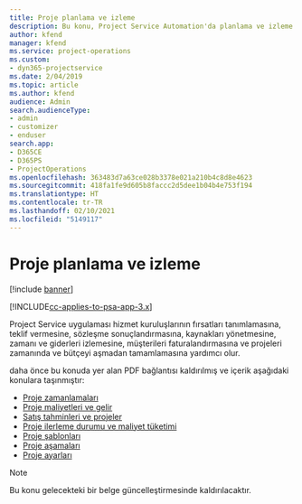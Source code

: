 ```yaml
---
title: Proje planlama ve izleme
description: Bu konu, Project Service Automation'da planlama ve izleme hakkında bilgilere bir bağlantı sağlar.
author: kfend
manager: kfend
ms.service: project-operations
ms.custom:
- dyn365-projectservice
ms.date: 2/04/2019
ms.topic: article
ms.author: kfend
audience: Admin
search.audienceType:
- admin
- customizer
- enduser
search.app:
- D365CE
- D365PS
- ProjectOperations
ms.openlocfilehash: 363483d7a63ce028b3378e021a210b4c8d8e4623
ms.sourcegitcommit: 418fa1fe9d605b8faccc2d5dee1b04b4e753f194
ms.translationtype: HT
ms.contentlocale: tr-TR
ms.lasthandoff: 02/10/2021
ms.locfileid: "5149117"
---
```

# <a name="project-planning-and-tracking"></a>Proje planlama ve izleme

[!include [banner](../../includes/psa-now-project-operations.md)]

[!INCLUDE[cc-applies-to-psa-app-3.x](../../includes/cc-applies-to-psa-app-3x.md)]

Project Service uygulaması hizmet kuruluşlarının fırsatları tanımlamasına, teklif vermesine, sözleşme sonuçlandırmasına, kaynakları yönetmesine, zamanı ve giderleri izlemesine, müşterileri faturalandırmasına ve projeleri zamanında ve bütçeyi aşmadan tamamlamasına yardımcı olur. 

daha önce bu konuda yer alan PDF bağlantısı kaldırılmış ve içerik aşağıdaki konulara taşınmıştır:

- [Proje zamanlamaları](../project-creating.md)
- [Proje maliyetleri ve gelir](../project-estimating.md)
- [Satış tahminleri ve projeler](../project-leveraging.md)
- [Proje ilerleme durumu ve maliyet tüketimi](../project-tracking.md)
- [Proje şablonları](../project-templates.md)
- [Proje aşamaları](../project-stages.md)
- [Proje ayarları](../project-settings.md)

> [!NOTE]
> Bu konu gelecekteki bir belge güncelleştirmesinde kaldırılacaktır. 
